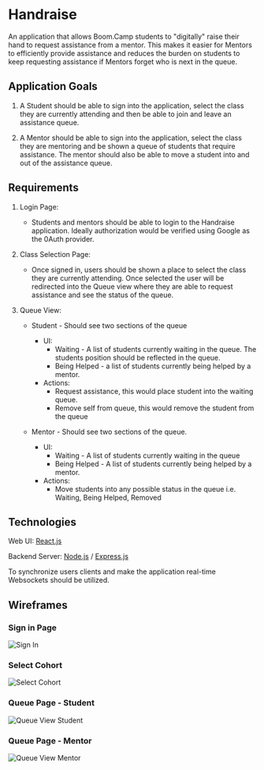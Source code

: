 # Handraise

An application that allows Boom.Camp students to "digitally" raise their hand to
request assistance from a mentor. This makes it easier for Mentors to
efficiently provide assistance and reduces the burden on students to keep
requesting assistance if Mentors forget who is next in the queue.

## Application Goals

1. A Student should be able to sign into the application, select the class they
   are currently attending and then be able to join and leave an assistance
   queue.

2. A Mentor should be able to sign into the application, select the class they
   are mentoring and be shown a queue of students that require assistance. The
   mentor should also be able to move a student into and out of the assistance
   queue.

## Requirements

1. Login Page:

   - Students and mentors should be able to login to the Handraise application.
     Ideally authorization would be verified using Google as the 0Auth provider.

2. Class Selection Page:

   - Once signed in, users should be shown a place to select the class they are
     currently attending. Once selected the user will be redirected into the
     Queue view where they are able to request assistance and see the status of
     the queue.

3. Queue View:

   - Student - Should see two sections of the queue

     - UI:
       - Waiting - A list of students currently waiting in the queue. The
         students position should be reflected in the queue.
       - Being Helped - a list of students currently being helped by a mentor.
     - Actions:
       - Request assistance, this would place student into the waiting queue.
       - Remove self from queue, this would remove the student from the queue

   - Mentor - Should see two sections of the queue.
     - UI:
       - Waiting - A list of students currently waiting in the queue
       - Being Helped - A list of students currently being helped by a mentor.
     - Actions:
       - Move students into any possible status in the queue i.e. Waiting, Being Helped, Removed

## Technologies

Web UI: [React.js](https://reactjs.org)

Backend Server: [Node.js](https://nodejs.org) / [Express.js](https://expressjs.com)

To synchronize users clients and make the application real-time Websockets should be utilized.

## Wireframes

### **Sign in Page**

![Sign In](design-assets/sign_in.png)

### **Select Cohort**

![Select Cohort](design-assets/select_cohort.png)

### **Queue Page - Student**

![Queue View Student](design-assets/queue_view_student.png)

### **Queue Page - Mentor**

![Queue View Mentor](design-assets/queue_view_mentor.png)
